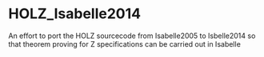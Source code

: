 # HOLZ_Isabelle2014
An effort to port the HOLZ sourcecode from Isabelle2005 to Isbelle2014 so that theorem proving for Z specifications can be carried out in Isabelle
